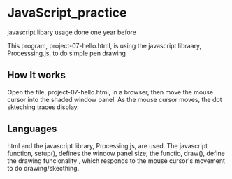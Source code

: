 # JavaScript_practice
javascript libary usage done one year before

This program, project-07-hello.html, is using the javascript libraary, Processsing.js, to do
simple pen drawing

## How It works
Open the file, project-07-hello.html, in a browser, then move the mouse cursor into the shaded window panel.
As the mouse cursor moves, the dot skteching traces display.

## Languages
html and the javascript library, Processing.js, are used. The javascript function, setup(), defines the window 
panel size; the functio, draw(), define the drawing funcionality , which responds to the mouse cursor's movement
to do drawing/skecthing.


